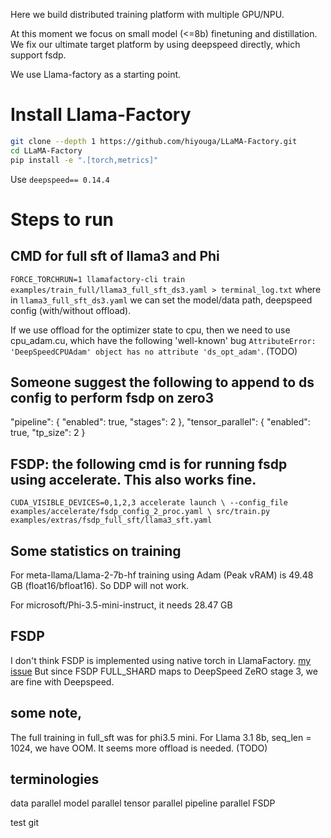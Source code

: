 Here we build distributed training platform with multiple GPU/NPU. 

At this moment we focus on small model (<=8b) finetuning and distillation. We fix our ultimate target platform by using deepspeed directly, which support fsdp.

We use Llama-factory as a starting point.




# Install Llama-Factory 
```bash
git clone --depth 1 https://github.com/hiyouga/LLaMA-Factory.git
cd LLaMA-Factory
pip install -e ".[torch,metrics]"
```

Use `deepspeed== 0.14.4`

# Steps to run
## CMD for full sft of llama3 and Phi

`FORCE_TORCHRUN=1 llamafactory-cli train examples/train_full/llama3_full_sft_ds3.yaml > terminal_log.txt`
where in `llama3_full_sft_ds3.yaml` we can set the model/data path, deepspeed config (with/without offload). 

If we use offload for the optimizer state to cpu, then we need to use cpu_adam.cu, which have the following 'well-known' bug `AttributeError: 'DeepSpeedCPUAdam' object has no attribute 'ds_opt_adam'`. (TODO) 

## Someone suggest the following to append to ds config to perform fsdp on zero3

"pipeline": {
  "enabled": true,
  "stages": 2
  },
"tensor_parallel": {
  "enabled": true,
  "tp_size": 2
  }

## FSDP: the following cmd is for running fsdp using accelerate. This also works fine. 

`CUDA_VISIBLE_DEVICES=0,1,2,3 accelerate launch \
    --config_file examples/accelerate/fsdp_config_2_proc.yaml \
    src/train.py examples/extras/fsdp_full_sft/llama3_sft.yaml
`

## Some statistics on training

For meta-llama/Llama-2-7b-hf training using Adam (Peak vRAM) is 49.48 GB (float16/bfloat16). So DDP will not work.  

For microsoft/Phi-3.5-mini-instruct, it needs 28.47 GB

## FSDP

I don't think FSDP is implemented using native torch in LlamaFactory. [my issue](https://github.com/hiyouga/LLaMA-Factory/issues/5441)
But since FSDP FULL_SHARD maps to DeepSpeed ZeRO stage 3, we are fine with Deepspeed. 

## some note, 

The full training in full_sft was for phi3.5 mini.
For Llama 3.1 8b, seq_len = 1024, we have OOM. It seems more offload is needed.  (TODO)

## terminologies

data parallel
model parallel
tensor parallel
pipeline parallel
FSDP


test git